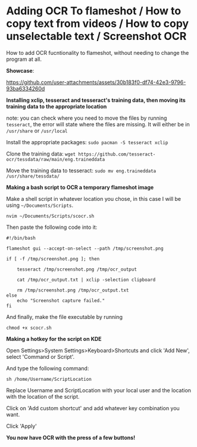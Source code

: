 # Adding OCR To flameshot / How to copy text from videos / How to copy unselectable text / Screenshot OCR
How to add OCR fucntionality to flameshot, without needing to change the program at all.

**Showcase**:

https://github.com/user-attachments/assets/30b183f0-df74-42e3-9796-93ba6334260d


**Installing xclip, tesseract and tesseract's training data, then moving its training data to the appropriate location** 

note: you can check where you need to move the files by running `tesseract`, the error will state where the files are missing. It will either be in `/usr/share` or `/usr/local`

Install the appropriate packages:
`sudo pacman -S tesseract xclip`
 
Clone the training data:
`wget https://github.com/tesseract-ocr/tessdata/raw/main/eng.traineddata`

Move the training data to tesseract:
`sudo mv eng.traineddata /usr/share/tessdata/` 

**Making a bash script to OCR a temporary flameshot image**

Make a shell script in whatever location you chose, in this case I will be using `~/Documents/Scripts`.

`nvim ~/Documents/Scripts/scocr.sh`

 Then paste the following code into it:

```
#!/bin/bash

flameshot gui --accept-on-select --path /tmp/screenshot.png

if [ -f /tmp/screenshot.png ]; then
   
    tesseract /tmp/screenshot.png /tmp/ocr_output

    cat /tmp/ocr_output.txt | xclip -selection clipboard

    rm /tmp/screenshot.png /tmp/ocr_output.txt
else
    echo "Screenshot capture failed."
fi
```

And finally, make the file executable by running 

`chmod +x scocr.sh`

**Making a hotkey for the script on KDE**

Open Settings>System Settings>Keyboard>Shortcuts and click 'Add New', select 'Command or Script'.

And type the following command: 

`sh /home/Username/ScriptLocation` 

Replace Username and ScriptLocation with your local user and the location with the location of the script.

Click on 'Add custom shortcut' and add whatever key combination you want.

Click 'Apply'

**You now have OCR with the press of a few buttons!**
